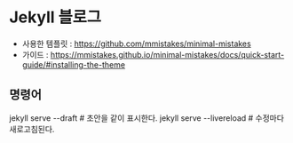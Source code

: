 # Jekyll 블로그
- 사용한 템플릿 : https://github.com/mmistakes/minimal-mistakes
- 가이드 : https://mmistakes.github.io/minimal-mistakes/docs/quick-start-guide/#installing-the-theme

## 명령어
jekyll serve --draft # 초안을 같이 표시한다.
jekyll serve --livereload # 수정마다 새로고침된다.